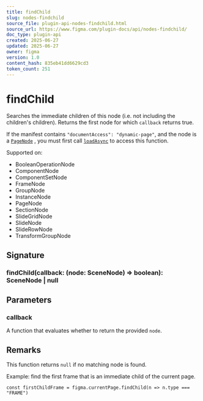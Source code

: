 ```yaml
---
title: findChild
slug: nodes-findchild
source_file: plugin-api-nodes-findchild.html
source_url: https://www.figma.com/plugin-docs/api/nodes-findchild/
doc_type: plugin-api
created: 2025-06-27
updated: 2025-06-27
owner: figma
version: 1.0
content_hash: 835eb41dd6629cd3
token_count: 251
---
```

# findChild

Searches the immediate children of this node (i.e. not including the children's children). Returns the first node for which `callback` returns true.

If the manifest contains `"documentAccess": "dynamic-page"`, and the node is a [`PageNode`](/plugin-docs/api/PageNode/)
, you must first call [`loadAsync`](/plugin-docs/api/PageNode/#loadasync)
 to access this function.

 Supported on:

- BooleanOperationNode
- ComponentNode
- ComponentSetNode
- FrameNode
- GroupNode
- InstanceNode
- PageNode
- SectionNode
- SlideGridNode
- SlideNode
- SlideRowNode
- TransformGroupNode

## Signature

### findChild(callback: (node: SceneNode) => boolean): SceneNode | null

## Parameters

### callback

A function that evaluates whether to return the provided `node`.

## Remarks

This function returns `null` if no matching node is found.

Example: find the first frame that is an immediate child of the current page.

```
const firstChildFrame = figma.currentPage.findChild(n => n.type === "FRAME")
```